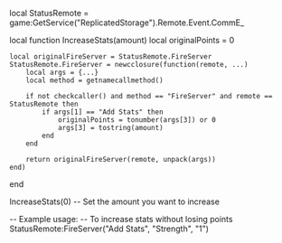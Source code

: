 
local StatusRemote = game:GetService("ReplicatedStorage").Remote.Event.CommE_

local function IncreaseStats(amount)
    local originalPoints = 0

    local originalFireServer = StatusRemote.FireServer
    StatusRemote.FireServer = newcclosure(function(remote, ...)
        local args = {...}
        local method = getnamecallmethod()

        if not checkcaller() and method == "FireServer" and remote == StatusRemote then
            if args[1] == "Add Stats" then
                originalPoints = tonumber(args[3]) or 0
                args[3] = tostring(amount)
            end
        end

        return originalFireServer(remote, unpack(args))
    end)
end

IncreaseStats(0)  -- Set the amount you want to increase

-- Example usage:
-- To increase stats without losing points
StatusRemote:FireServer("Add Stats", "Strength", "1")
